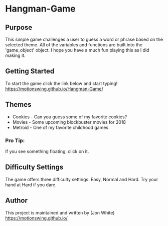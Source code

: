 # Hangman-Game

## Purpose

This simple game challenges a user to guess a word or phrase based on the selected theme. All of the variables and functions are built into the 'game_object' object. I hope you have a much fun playing this as I did making it.


## Getting Started

To start the game click the link below and start typing!
https://motionswing.github.io/Hangman-Game/

## Themes

* Cookies - Can you guess some of my favorite cookies?
* Movies - Some upcoming blockbuster movies for 2018
* Metroid - One of my favorite childhood games 

### Pro Tip:
If you see something floating, click on it.

## Difficulty Settings

The game offers three difficulty settings: Easy, Normal and Hard. Try your hand at Hard if you dare.


## Author

This project is maintained and written by 
(Jon White) https://motionswing.github.io/